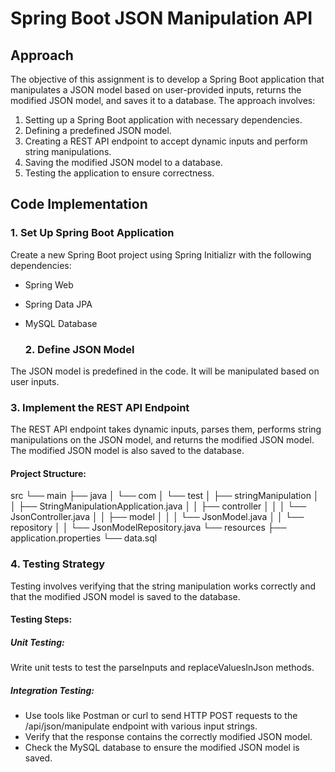 # Spring Boot JSON Manipulation API

## Approach

The objective of this assignment is to develop a Spring Boot application that manipulates a JSON model based on user-provided inputs, returns the modified JSON model, and saves it to a database. The approach involves:

1. Setting up a Spring Boot application with necessary dependencies.
2. Defining a predefined JSON model.
3. Creating a REST API endpoint to accept dynamic inputs and perform string manipulations.
4. Saving the modified JSON model to a database.
5. Testing the application to ensure correctness.

## Code Implementation

### 1. Set Up Spring Boot Application

Create a new Spring Boot project using Spring Initializr with the following dependencies:

- Spring Web
- Spring Data JPA
- MySQL Database

  ### 2. Define JSON Model

The JSON model is predefined in the code. It will be manipulated based on user inputs.

### 3. Implement the REST API Endpoint

The REST API endpoint takes dynamic inputs, parses them, performs string manipulations on the JSON model, and returns the modified JSON model. The modified JSON model is also saved to the database.

#### Project Structure:

src
└── main
├── java
│ └── com
│ └── test
│ ├── stringManipulation
│ │ ├── StringManipulationApplication.java
│ │ ├── controller
│ │ │ └── JsonController.java
│ │ ├── model
│ │ │ └── JsonModel.java
│ │ └── repository
│ │ └── JsonModelRepository.java
└── resources
├── application.properties
└── data.sql

### 4. Testing Strategy

Testing involves verifying that the string manipulation works correctly and that the modified JSON model is saved to the database.

#### Testing Steps:

##### Unit Testing:

Write unit tests to test the parseInputs and replaceValuesInJson methods.

##### Integration Testing:

- Use tools like Postman or curl to send HTTP POST requests to the /api/json/manipulate endpoint with various input strings.
- Verify that the response contains the correctly modified JSON model.
- Check the MySQL database  to ensure the modified JSON model is saved.

  

